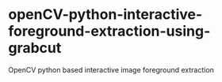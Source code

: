 # openCV-python-interactive-foreground-extraction-using-grabcut
OpenCV python based interactive image foreground extraction
